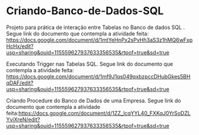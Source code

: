 # Criando-Banco-de-Dados-SQL
Projeto para prática de interação entre Tabelas no Banco de dados SQL . 
Segue link do documento que contempla a atividade feita: https://docs.google.com/document/d/1mtYeHnPx2sPvHh3aS3z1hMQ6wFxpHcHx/edit?usp=sharing&ouid=115559627937633356535&rtpof=true&sd=true

Executando Trigger nas Tabelas SQL.
Segue link do documento que contempla a atividade feita: https://docs.google.com/document/d/1mf9J1qs049qxbzpccDHubGkes5BHqDAF/edit?usp=sharing&ouid=115559627937633356535&rtpof=true&sd=true

Criando Procedure do Banco de Dados de uma Empresa.
Segue link do documento que contempla a atividade feita:https://docs.google.com/document/d/1ZZ_lcqYYL40_FXKqJ0YrSoDZLYviXreN/edit?usp=sharing&ouid=115559627937633356535&rtpof=true&sd=true
